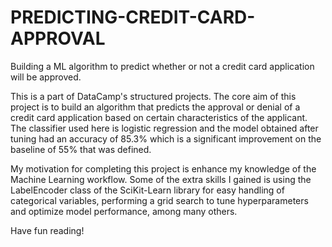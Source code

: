 # PREDICTING-CREDIT-CARD-APPROVAL
Building a ML algorithm to predict whether or not a credit card application will be approved.

This is a part of DataCamp's structured projects. The core aim of this project is to build an algorithm that predicts the approval or denial of a credit card application based on certain characteristics of the applicant. The classifier used here is logistic regression and the model obtained after tuning had an accuracy of 85.3% which is a significant improvement on the baseline of 55% that was defined.

My motivation for completing this project is enhance my knowledge of the Machine Learning workflow. Some of the extra skills I gained is using the LabelEncoder class of the SciKit-Learn library for easy handling of categorical variables, performing a grid search to tune hyperparameters and optimize model performance, among many others.

Have fun reading!
